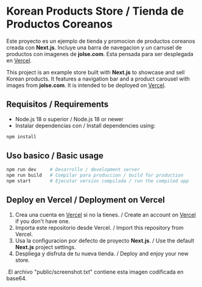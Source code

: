 # Korean Products Store / Tienda de Productos Coreanos

Este proyecto es un ejemplo de tienda y promocion de productos coreanos creada con **Next.js**. Incluye una barra de navegacion y un carrusel de productos con imagenes de **jolse.com**. Esta pensada para ser desplegada en [Vercel](https://vercel.com/).

This project is an example store built with **Next.js** to showcase and sell Korean products. It features a navigation bar and a product carousel with images from **jolse.com**. It is intended to be deployed on [Vercel](https://vercel.com/).

## Requisitos / Requirements

- Node.js 18 o superior / Node.js 18 or newer
- Instalar dependencias con / Install dependencies using:

```bash
npm install
```

## Uso basico / Basic usage

```bash
npm run dev     # Desarrollo / development server
npm run build   # Compilar para produccion / build for production
npm start       # Ejecutar version compilada / run the compiled app
```

## Deploy en Vercel / Deployment on Vercel

1. Crea una cuenta en [Vercel](https://vercel.com/) si no la tienes. / Create an account on [Vercel](https://vercel.com/) if you don't have one.
2. Importa este repositorio desde Vercel. / Import this repository from Vercel.
3. Usa la configuracion por defecto de proyecto **Next.js**. / Use the default **Next.js** project settings.
4. Despliega y disfruta de tu nueva tienda. / Deploy and enjoy your new store.

![Screenshot of store homepage](data:image/png;base64,iVBORw0KGgoAAAANSUhEUgAAAAEAAAABCAAAAAA6fptVAAAADElEQVR4nGNgYAAAAAMAAWgmWQ0AAAAASUVORK5CYII=)
El archivo "public/screenshot.txt" contiene esta imagen codificada en base64.
